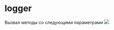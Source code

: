 # logger
Вызвал методы со следующими параметрами
![](https:/github.com/novikovsc/logger/image/im1.png)
